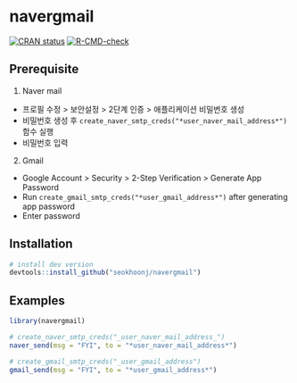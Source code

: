 # navergmail

<!-- badges: start -->
[![CRAN status](https://www.r-pkg.org/badges/version/navergmail)](https://CRAN.R-project.org/package=navergmail)
[![R-CMD-check](https://github.com/seokhoonj/navergmail/actions/workflows/R-CMD-check.yaml/badge.svg)](https://github.com/seokhoonj/navergmail/actions/workflows/R-CMD-check.yaml)
<!-- badges: end -->

## Prerequisite

1.  Naver mail

-   프로필 수정 \> 보안설정 \> 2단계 인증 \> 애플리케이션 비밀번호 생성
-   비밀번호 생성 후 `create_naver_smtp_creds("*user_naver_mail_address*")`함수 실행
-   비밀번호 입력

2.  Gmail

-   Google Account \> Security \> 2-Step Verification \> Generate App Password
-   Run `create_gmail_smtp_creds("*user_gmail_address*")` after generating app password
-   Enter password

## Installation

``` r
# install dev version
devtools::install_github("seokhoonj/navergmail")
```

## Examples

``` r
library(navergmail)

# create_naver_smtp_creds("_user_naver_mail_address_")
naver_send(msg = "FYI", to = "*user_naver_mail_address*")

# create_gmail_smtp_creds("_user_gmail_address")
gmail_send(msg = "FYI", to = "*user_gmail_address*")
```

